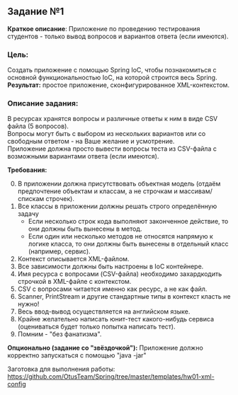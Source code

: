 ## Задание №1

__Краткое описание__: Приложение по проведению тестирования студентов - только вывод вопросов и вариантов ответа (если имеются).

### Цель: 
Создать приложение с помощью Spring IoC, чтобы познакомиться с основной функциональностью IoC, на которой строится весь Spring.  
__Результат:__ простое приложение, сконфигурированное XML-контекстом.

### Описание задания:

В ресурсах хранятся вопросы и различные ответы к ним в виде CSV файла (5 вопросов).  
Вопросы могут быть с выбором из нескольких вариантов или со свободным ответом - на Ваше желание и усмотрение.  
Приложение должна просто вывести вопросы теста из CSV-файла с возможными вариантами ответа (если имеются).

__Требования:__

0. В приложении должна присутствовать объектная модель (отдаём предпочтение объектам и классам, а не строчкам и массивам/спискам строчек). 
1. Все классы в приложении должны решать строго определённую задачу
    * Если несколько строк кода выполняют законченное действие, то они должны быть вынесены в метод. 
    * Если один или несколько методов не относятся напрямую к логике класса, то они должны быть вынесены в отдельный класс (например, сервис). 
2. Контекст описывается XML-файлом. 
3. Все зависимости должны быть настроены в IoC контейнере. 
4. Имя ресурса с вопросами (CSV-файла) необходимо захардкодить строчкой в XML-файле с контекстом. 
5. CSV с вопросами читается именно как ресурс, а не как файл. 
6. Scanner, PrintStream и другие стандартные типы в контекст класть не нужно!
7. Весь ввод-вывод осуществляется на английском языке. 
8. Крайне желательно написать юнит-тест какого-нибудь сервиса (оцениваться будет только попытка написать тест). 
9. Помним - "без фанатизма".

__Опционально (задание со "звёздочкой"):__ Приложение должно корректно запускаться с помощью "java -jar"

Заготовка для выполнения работы: https://github.com/OtusTeam/Spring/tree/master/templates/hw01-xml-config